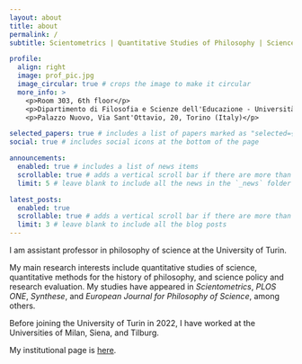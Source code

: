 ```yaml
---
layout: about
title: about
permalink: /
subtitle: Scientometrics | Quantitative Studies of Philosophy | Science Policy

profile:
  align: right
  image: prof_pic.jpg
  image_circular: true # crops the image to make it circular
  more_info: >
    <p>Room 303, 6th floor</p>
    <p>Dipartimento di Filosofia e Scienze dell'Educazione - Università degli Studi di Torino</p>
    <p>Palazzo Nuovo, Via Sant'Ottavio, 20, Torino (Italy)</p>

selected_papers: true # includes a list of papers marked as "selected={true}"
social: true # includes social icons at the bottom of the page

announcements:
  enabled: true # includes a list of news items
  scrollable: true # adds a vertical scroll bar if there are more than 3 news items
  limit: 5 # leave blank to include all the news in the `_news` folder

latest_posts:
  enabled: true
  scrollable: true # adds a vertical scroll bar if there are more than 3 new posts items
  limit: 3 # leave blank to include all the blog posts
---
```


I am assistant professor in philosophy of science at the University of Turin.

My main research interests include quantitative studies of science, quantitative methods for the history of philosophy, and science policy and research evaluation. My studies have appeared in *Scientometrics*, *PLOS ONE*, *Synthese*, and *European Journal for Philosophy of Science*, among others. 

Before joining the University of Turin in 2022, I have worked at the Universities of Milan, Siena, and Tilburg.

My institutional page is [here](https://www.dfe.unito.it/do/docenti.pl/Alias?eugenio.petrovich#tab-profilo).